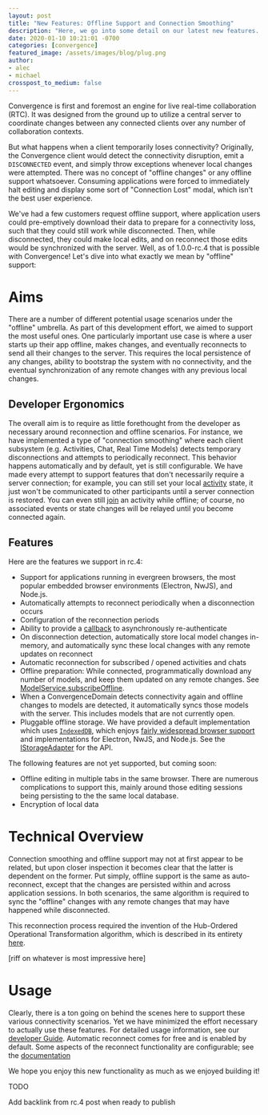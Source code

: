 ```yaml
---
layout: post
title: "New Features: Offline Support and Connection Smoothing"
description: "Here, we go into some detail on our latest new features. Why did we build them?  What did we aim to support?  How did we go about it?"
date: 2020-01-10 10:21:01 -0700
categories: [convergence]
featured_image: /assets/images/blog/plug.png
author: 
- alec
- michael
crosspost_to_medium: false
---
```

Convergence is first and foremost an engine for live real-time collaboration (RTC).  It was designed from the ground up to utilize a central server to coordinate changes between any connected clients over any number of collaboration contexts.

But what happens when a client temporarily loses connectivity?  Originally, the Convergence client would detect the connectivity disruption, emit a `DISCONNECTED` event, and simply throw exceptions whenever local changes were attempted.  There was no concept of "offline changes" or any offline support whatsoever.  Consuming applications were forced to immediately halt editing and display some sort of "Connection Lost" modal, which isn't the best user experience.  

We've had a few customers request offline support, where application users could pre-emptively download their data to prepare for a connectivity loss, such that they could still work while disconnected.  Then, while disconnected, they could make local edits, and on reconnect those edits would be synchronized with the server.  Well, as of 1.0.0-rc.4 that is possible with Convergence!  Let's dive into what exactly we mean by "offline" support:

# Aims

There are a number of different potential usage scenarios under the "offline" umbrella.  As part of this development effort, we aimed to support the most useful ones. One particularly important use case is where a user starts up their app offline, makes changes, and eventually reconnects to send all their changes to the server.  This requires the local persistence of any changes, ability to bootstrap the system with no connectivity, and the eventual synchronization of any remote changes with any previous local changes.  

## Developer Ergonomics

The overall aim is to require as little forethought from the developer as necessary around reconnection and offline scenarios.  For instance, we have implemented a type of "connection smoothing" where each client subsystem (e.g. Activities, Chat, Real Time Models) detects temporary disconnections and attempts to periodically reconnect.  This behavior happens automatically and by default, yet is still configurable.  We have made every attempt to support features that don't necessarily require a server connection; for example, you can still set your local [activity](https://docs.convergence.io/guide/activities/overview.html) state, it just won't be communicated to other participants until a server connection is restored.  You can even still [join](https://docs.convergence.io/js-api/classes/activityservice.html#join) an activity while offline; of course, no associated events or state changes will be relayed until you become connected again. 

## Features

Here are the features we support in rc.4:

- Support for applications running in evergreen browsers, the most popular embedded browser environments (Electron, NwJS), and Node.js.
- Automatically attempts to reconnect periodically when a disconnection occurs
- Configuration of the reconnection periods
- Ability to provide a [callback](https://docs.convergence.io/js-api/interfaces/connection_and_authentication.iconvergenceoptions.html#reconnect) to asynchronously re-authenticate
- On disconnection detection, automatically store local model changes in-memory, and automatically sync these local changes with any remote updates on reconnect
- Automatic reconnection for subscribed / opened activities and chats
- Offline preparation: While connected, programmatically download any number of models, and keep them updated on any remote changes.  See [ModelService.subscribeOffline](https://docs.convergence.io/js-api/classes/real_time_data.modelservice.html#subscribeoffline).
- When a ConvergenceDomain detects connectivity again and offline changes to models are detected, it automatically syncs those models with the server.  This includes models that are not currently open.
- Pluggable offline storage.  We have provided a default implementation which uses [`IndexedDB`](https://developer.mozilla.org/en-US/docs/Web/API/IndexedDB_API), which enjoys [fairly widespread browser support](https://developer.mozilla.org/en-US/docs/Web/API/IndexedDB_API) and implementations for Electron, NwJS, and Node.js. See the [IStorageAdapter](https://docs.convergence.io/js-api/interfaces/offline.istorageadapter.html) for the API.

The following features are not yet supported, but coming soon:

- Offline editing in multiple tabs in the same browser.  There are numerous complications to support this, mainly around those editing sessions being persisting to the the same local database.
- Encryption of local data

# Technical Overview

Connection smoothing and offline support may not at first appear to be related, but upon closer inspection it becomes clear that the latter is dependent on the former.  Put simply, offline support is the same as auto-reconnect, except that the changes are persisted within and across application sessions.  In both scenarios, the same algorithm is required to sync the "offline" changes with any remote changes that may have happened while disconnected.

This reconnection process required the invention of the Hub-Ordered Operational Transformation algorithm, which is described in its entirety [here](<link-to-hoot-algo-ppt>).

[riff on whatever is most impressive here]

# Usage

Clearly, there is a ton going on behind the scenes here to support these various connectivity scenarios. Yet we have minimized the effort necessary to actually use these features.  For detailed usage information, see our [developer Guide](https://docs.convergence.io/guide/offline/overview.html).  Automatic reconnect comes for free and is enabled by default.  Some aspects of the reconnect functionality are configurable; see the [documentation](https://docs.convergence.io/js-api/interfaces/connection_and_authentication.iconvergenceoptions.html#reconnect)

We hope you enjoy this new functionality as much as we enjoyed building it!

TODO 

Add backlink from rc.4 post when ready to publish